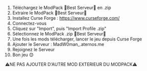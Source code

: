 1) Téléchargez le ModPack 🌸Best Serveur🌸 en .zip
2) Extraire le ModPack 🌸Best Serveur🌸
3) Installez Curse Forge : https://www.curseforge.com/
4) Connectez-vous
5) Cliquez sur "Import", puis "Import Profile .zip"
6) Sélectionnez le ModPack .zip 🌸Best Serveur🌸
7) Une fois les mods télécharger, lancer le jeu depuis Curse Forge
8) Ajouter le Serveur : MadW0man_.aternos.me
9) Rejoignez le Serveur
10) Bon jeu 😊

⚠️NE PAS AJOUTER D'AUTRE MOD EXTERIEUR DU MODPACK⚠️
